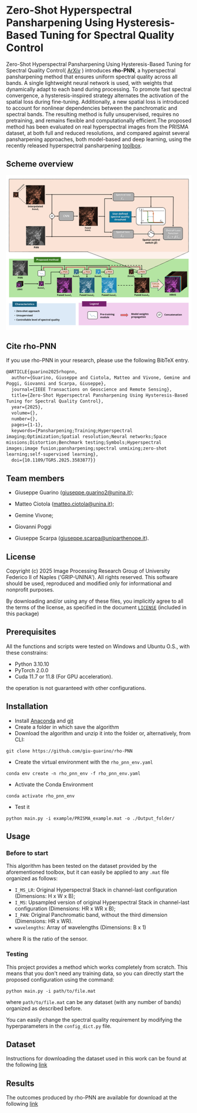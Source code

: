 # Zero-Shot Hyperspectral Pansharpening Using Hysteresis-Based Tuning for Spectral Quality Control

Zero-Shot Hyperspectral Pansharpening Using Hysteresis-Based Tuning for Spectral Quality Control(  [ArXiv](https://arxiv.org/abs/2505.16658) ) introduces **rho-PNN**, a hyperspectral pansharpening method that ensures uniform spectral quality across all bands. A single lightweight neural network is used, with weights that dynamically adapt to each band during processing. To promote fast spectral convergence, a hysteresis-inspired strategy alternates the activation of the spatial loss during fine-tuning. Additionally, a new spatial loss is introduced to account for nonlinear dependencies between the panchromatic and spectral bands. The resulting method is fully unsupervised, requires no pretraining, and remains flexible and computationally efficient.The proposed method has been evaluated on real hyperspectral images from the PRISMA dataset, at both full and reduced resolutions, and compared against several pansharpening approaches, both model-based and deep learning, using the recently released hyperspectral pansharpening [toolbox](https://github.com/matciotola/hyperspectral_pansharpening_toolbox).

## Scheme overview 
![rho-PNN architecture](Arch.png)

## Cite rho-PNN

If you use rho-PNN in your research, please use the following BibTeX entry.

```
@ARTICLE{guarino2025rhopnn,
  author={Guarino, Giuseppe and Ciotola, Matteo and Vivone, Gemine and Poggi, Giovanni and Scarpa, Giuseppe},
  journal={IEEE Transactions on Geoscience and Remote Sensing}, 
  title={Zero-Shot Hyperspectral Pansharpening Using Hysteresis-Based Tuning for Spectral Quality Control}, 
  year={2025},
  volume={},
  number={},
  pages={1-1},
  keywords={Pansharpening;Training;Hyperspectral imaging;Optimization;Spatial resolution;Neural networks;Space missions;Distortion;Benchmark testing;Symbols;Hyperspectral images;image fusion;pansharpening;spectral unmixing;zero-shot learning;self-supervised learning},
  doi={10.1109/TGRS.2025.3583877}}

```

## Team members

*   Giuseppe Guarino (giuseppe.guarino2@unina.it);

*   Matteo Ciotola (matteo.ciotola@unina.it);

*   Gemine Vivone;

*   Giovanni Poggi

*   Giuseppe Scarpa  (giuseppe.scarpa@uniparthenope.it).

## License

Copyright (c) 2025 Image Processing Research Group of University Federico II of Naples ('GRIP-UNINA').
All rights reserved.
This software should be used, reproduced and modified only for informational and nonprofit purposes.

By downloading and/or using any of these files, you implicitly agree to all the
terms of the license, as specified in the document [`LICENSE`](https://github.com/giu-guarino/rho-PNN/blob/main/LICENSE.txt)
(included in this package)

## Prerequisites

All the functions and scripts were tested on Windows and Ubuntu O.S., with these constrains:

*   Python 3.10.10
*   PyTorch 2.0.0
*   Cuda 11.7 or 11.8 (For GPU acceleration).

the operation is not guaranteed with other configurations.

## Installation

*   Install [Anaconda](https://www.anaconda.com/products/individual) and [git](https://git-scm.com/downloads)
*   Create a folder in which save the algorithm
*   Download the algorithm and unzip it into the folder or, alternatively, from CLI:

<!---->

    git clone https://github.com/giu-guarino/rho-PNN

*   Create the virtual environment with the `rho_pnn_env.yaml`

<!---->

    conda env create -n rho_pnn_env -f rho_pnn_env.yaml

*   Activate the Conda Environment

<!---->

    conda activate rho_pnn_env

*   Test it

<!---->

    python main.py -i example/PRISMA_example.mat -o ./Output_folder/ 

## Usage

### Before to start


This algorithm has been tested on the dataset provided by the aforementioned toolbox, but it can easily be applied to any `.mat` file organized as follows:

*   `I_MS_LR`: Original Hyperspectral Stack in channel-last configuration (Dimensions: H x W x B);
*   `I_MS`: Upsampled version of original Hyperspectral Stack in channel-last configuration (Dimensions: HR x WR x B);
*   `I_PAN`: Original Panchromatic band, without the third dimension (Dimensions: HR x WR).
*   `wavelengths`: Array of wavelengths (Dimensions: B x 1)

where R is the ratio of the sensor.

### Testing

This project provides a method which works completely from scratch. This means that you don't need any training data, so you can directly start the proposed configuration using the command:

<!---->

    python main.py -i path/to/file.mat

where `path/to/file.mat` can be any dataset (with any number of bands) organized as described before.

You can easily change the spectral quality requirement by modifying the hyperparameters in the `config_dict.py` file.

## Dataset

Instructions for downloading the dataset used in this work can be found at the following [link](https://github.com/matciotola/hyperspectral_pansharpening_toolbox)

## Results

The outcomes produced by rho-PNN are available for download at the following [link](https://www.grip.unina.it/download/prog/Results_rho-PNN/)
